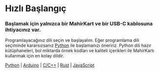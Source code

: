 # Hızlı Başlangıç

<h3>Başlamak için yalnızca bir MahirKart ve bir USB-C kablosuna ihtiyacınız var.</h3>

Programlayacağınız dili seçin ve başlayalım. Eğer programlama dili seçiminde kararsızsanız [Python](/userguide/python/quickstart) ile başlamanızı öneririz. Python dili hazır kütüphaneleri, bol miktarda örnek kodları ve kaliteli içerikleri ile MahirKartı kullanmak için en kolay dildir.

[Python](/userguide/python/quickstart) |
[Arduino](/userguide/arduino/quickstart) |
[C/C++](/userguide/c/quickstart) |
[Rust](/userguide/rust/quickstart) |
[JavaScript](/userguide/javascript/quickstart)